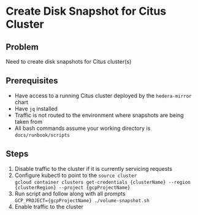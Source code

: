 # Create Disk Snapshot for Citus Cluster

## Problem

Need to create disk snapshots for Citus cluster(s)

## Prerequisites

- Have access to a running Citus cluster deployed by the `hedera-mirror` chart
- Have `jq` installed
- Traffic is not routed to the environment where snapshots are being taken from
- All bash commands assume your working directory is `docs/runbook/scripts`

## Steps

1. Disable traffic to the cluster if it is currently servicing requests
2. Configure kubectl to point to the `source cluster`
   <br>
   `gcloud container clusters get-credentials {clusterName} --region {clusterRegion} --project {gcpProjectName}`
3. Run script and follow along with all prompts
   <br>
   `GCP_PROJECT={gcpProjectName} ./volume-snapshot.sh`
4. Enable traffic to the cluster
